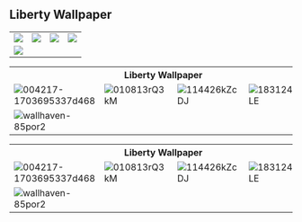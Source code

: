 ## Liberty Wallpaper

|||||
| :----: | :----: | :----: | :----: |
|![](https://cdn.jsdelivr.net/gh/Zander-Hwang/picture/file/wallpaper/004217-1703695337d468.jpg)|![](https://cdn.jsdelivr.net/gh/Zander-Hwang/picture/file/wallpaper/010813rQ3kM.jpg)|![](https://cdn.jsdelivr.net/gh/Zander-Hwang/picture/file/wallpaper/114426kZcDJ.jpg)|![](https://cdn.jsdelivr.net/gh/Zander-Hwang/picture/file/wallpaper/183124HCqLE.jpg)|
|![](https://cdn.jsdelivr.net/gh/Zander-Hwang/picture/file/wallpaper/wallhaven-85por2.jpg)|



<table class="sn_2024-09" width="100%">
    <tr>
        <th colspan="4">Liberty Wallpaper</th>
    </tr>
    <tr class="cont">
        <td width="25%"><img src="https://cdn.jsdelivr.net/gh/Zander-Hwang/picture/file/wallpaper/004217-1703695337d468.jpg" alt="004217-1703695337d468" /></td>
        <td width="25%"><img src="https://cdn.jsdelivr.net/gh/Zander-Hwang/picture/file/wallpaper/010813rQ3kM.jpg" alt="010813rQ3kM" /></td>
        <td width="25%"><img src="https://cdn.jsdelivr.net/gh/Zander-Hwang/picture/file/wallpaper/114426kZcDJ.jpg" alt="114426kZcDJ" /></td>
        <td width="25%"><img src="https://cdn.jsdelivr.net/gh/Zander-Hwang/picture/file/wallpaper/183124HCqLE.jpg" alt="183124HCqLE" /></td>
    </tr>
    <tr class="cont">
        <td width="25%"><img src="https://cdn.jsdelivr.net/gh/Zander-Hwang/picture/file/wallpaper/wallhaven-85por2.jpg" alt="wallhaven-85por2" /></td>
    </tr>
</table>

<table class="sn_2024-10" width="100%">
    <tr>
        <th colspan="4">Liberty Wallpaper</th>
    </tr>
    <tr class="cont">
        <td width="25%"><img src="https://cdn.jsdelivr.net/gh/Zander-Hwang/picture/file/wallpaper/004217-1703695337d468.jpg" alt="004217-1703695337d468" /></td>
        <td width="25%"><img src="https://cdn.jsdelivr.net/gh/Zander-Hwang/picture/file/wallpaper/010813rQ3kM.jpg" alt="010813rQ3kM" /></td>
        <td width="25%"><img src="https://cdn.jsdelivr.net/gh/Zander-Hwang/picture/file/wallpaper/114426kZcDJ.jpg" alt="114426kZcDJ" /></td>
        <td width="25%"><img src="https://cdn.jsdelivr.net/gh/Zander-Hwang/picture/file/wallpaper/183124HCqLE.jpg" alt="183124HCqLE" /></td>
    </tr>
    <tr class="cont">
        <td width="25%"><img src="https://cdn.jsdelivr.net/gh/Zander-Hwang/picture/file/wallpaper/wallhaven-85por2.jpg" alt="wallhaven-85por2" /></td>
    </tr>
</table>